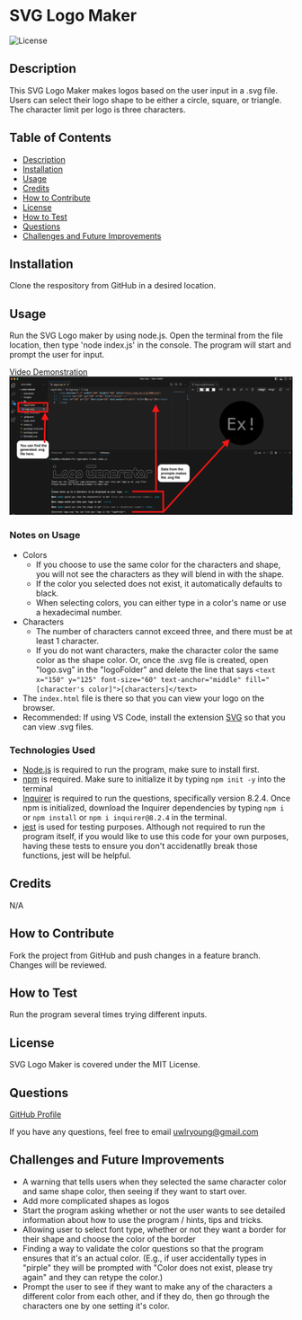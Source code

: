 # SVG Logo Maker
![License](https://img.shields.io/badge/License-MIT_License-blue.svg)
  
  ## Description
  This SVG Logo Maker makes logos based on the user input in a .svg file. Users can select their logo shape to be either a circle, square, or triangle. The character limit per logo is three characters. 
  
  ## Table of Contents 
  - [Description](#description)
  - [Installation](#installation)
  - [Usage](#usage)
  - [Credits](#credits)
  - [How to Contribute](#how-to-contribute)
  - [License](#license)
  - [How to Test](#how-to-test)
  - [Questions](#questions)
  - [Challenges and Future Improvements](#challenges-and-future-improvements)

  ## Installation
  Clone the respository from GitHub in a desired location. 

  ## Usage
  Run the SVG Logo maker by using node.js. Open the terminal from the file location, then type 'node index.js' in the console. The program will start and prompt the user for input.

  [Video Demonstration](https://drive.google.com/file/d/1wBi3j7Og0x8t6c0mrcUTWTqHLEpckRHv/view)
  ![screenshot](./images/logoGenerator.png)

  ### Notes on Usage
  - Colors
    - If you choose to use the same color for the characters and shape, you will not see the characters as they will blend in with the shape. 
    - If the color you selected does not exist, it automatically defaults to black. 
    - When selecting colors, you can either type in a color's name or use a hexadecimal number. 
  - Characters
    - The number of characters cannot exceed three, and there must be at least 1 character. 
    - If you do not want characters, make the character color the same color as the shape color. Or, once the .svg file is created, open "logo.svg" in the "logoFolder" and delete the line that says `<text x="150" y="125" font-size="60" text-anchor="middle" fill="[character's color]">[characters]</text>`
  - The `index.html` file is there so that you can view your logo on the browser. 
  - Recommended: If using VS Code, install the extension [SVG](https://marketplace.visualstudio.com/items?itemName=jock.svg) so that you can view .svg files. 

  ### Technologies Used
  - [Node.js](https://nodejs.org/en) is required to run the program, make sure to install first. 
  - [npm](https://www.npmjs.com/) is required. Make sure to initialize it by typing `npm init -y` into the terminal
  - [Inquirer](https://www.npmjs.com/package/inquirer) is required to run the questions, specifically version 8.2.4. Once npm is initialized, download the Inquirer dependencies by typing `npm i` or `npm install` or `npm i inquirer@8.2.4` in the terminal. 
  - [jest](https://jestjs.io/) is used for testing purposes. Although not required to run the program itself, if you would like to use this code for your own purposes, having these tests to ensure you don't accidenatlly break those functions, jest will be helpful.

  ## Credits
  N/A

  ## How to Contribute
  Fork the project from GitHub and push changes in a feature branch. Changes will be reviewed. 

   ## How to Test
  Run the program several times trying different inputs. 

  ## License 
  SVG Logo Maker is covered under the MIT License.

  ## Questions
  [GitHub Profile](https://github.com/uwlryoung)

  If you have any questions, feel free to email uwlryoung@gmail.com

  ## Challenges and Future Improvements 
  - A warning that tells users when they selected the same character color and same shape color, then seeing if they want to start over. 
  - Add more complicated shapes as logos 
  - Start the program asking whether or not the user wants to see detailed information about how to use the program / hints, tips and tricks. 
  - Allowing user to select font type, whether or not they want a border for their shape and choose the color of the border
  - Finding a way to validate the color questions so that the program ensures that it's an actual color. (E.g., if user accidentally types in "pirple" they will be prompted with "Color does not exist, please try again" and they can retype the color.) 
  - Prompt the user to see if they want to make any of the characters a different color from each other, and if they do, then go through the characters one by one setting it's color.
  